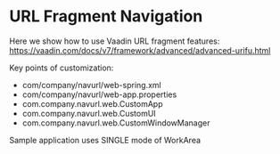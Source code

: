 URL Fragment Navigation
=======================

Here we show how to use Vaadin URL fragment features: https://vaadin.com/docs/v7/framework/advanced/advanced-urifu.html

Key points of customization:

- com/company/navurl/web-spring.xml
- com/company/navurl/web-app.properties
- com.company.navurl.web.CustomApp
- com.company.navurl.web.CustomUI
- com.company.navurl.web.CustomWindowManager

Sample application uses SINGLE mode of WorkArea